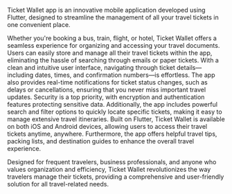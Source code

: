 Ticket Wallet app is an innovative mobile application developed using Flutter, designed to streamline the management of all your travel tickets in one convenient place. 

Whether you're booking a bus, train, flight, or hotel, Ticket Wallet offers a seamless experience for organizing and accessing your travel documents. Users can easily store and manage all their travel tickets within the app, eliminating the hassle of searching through emails or paper tickets. With a clean and intuitive user interface, navigating through ticket details—including dates, times, and confirmation numbers—is effortless. The app also provides real-time notifications for ticket status changes, such as delays or cancellations, ensuring that you never miss important travel updates. Security is a top priority, with encryption and authentication features protecting sensitive data. Additionally, the app includes powerful search and filter options to quickly locate specific tickets, making it easy to manage extensive travel itineraries. Built on Flutter, Ticket Wallet is available on both iOS and Android devices, allowing users to access their travel tickets anytime, anywhere. Furthermore, the app offers helpful travel tips, packing lists, and destination guides to enhance the overall travel experience. 

Designed for frequent travelers, business professionals, and anyone who values organization and efficiency, Ticket Wallet revolutionizes the way travelers manage their tickets, providing a comprehensive and user-friendly solution for all travel-related needs.
